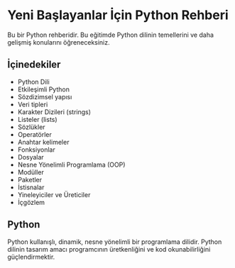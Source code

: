 # Yeni Başlayanlar İçin Python Rehberi
Bu bir Python rehberidir. Bu eğitimde Python dilinin temellerini ve daha gelişmiş konularını öğreneceksiniz.

## İçinedekiler
* Python Dili
* Etkileşimli Python
* Sözdizimsel yapısı
* Veri tipleri
* Karakter Dizileri (strings)
* Listeler (lists)
* Sözlükler
* Operatörler
* Anahtar kelimeler
* Fonksiyonlar
* Dosyalar
* Nesne Yönelimli Programlama (OOP)
* Modüller
* Paketler
* İstisnalar
* Yineleyiciler ve Üreticiler
* İçgözlem

## Python
Python kullanışlı, dinamik, nesne yönelimli bir programlama dilidir. Python dilinin tasarım amacı programcının üretkenliğini ve kod okunabilirliğini güçlendirmektir.
